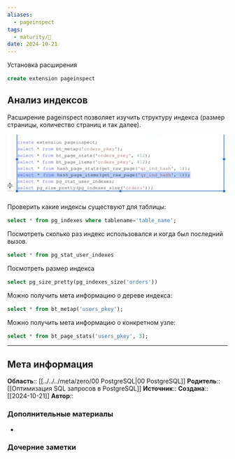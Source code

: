 ```yaml
---
aliases:
  - pageinspect
tags:
  - maturity/🌱
date: 2024-10-21
---
```

Установка расширения
```sql
create extension pageinspect
```
## Анализ индексов
Расширение pageinspect позволяет изучить структуру индекса (размер страницы, количество страниц и так далее). 

![](../../../meta/files/images/Pasted%20image%2020240610084449.png)

Проверить какие индексы существуют для таблицы:
```sql
select * from pg_indexes where tablename='table_name';
```

Посмотреть сколько раз индекс использовался и когда был последний вызов.
```sql
select * from pg_stat_user_indexes
```

Посмотреть размер индекса
```sql
select pg_size_pretty(pg_indexes_size('orders'))
```

Можно получить мета информацию о дереве индекса:
```sql
select * from bt_metap('users_pkey');
```

Можно получить мета информацию о конкретном узле:
```sql
select * from bt_page_stats('users_pkey', 3);
```

***
## Мета информация
**Область**:: [[../../../meta/zero/00 PostgreSQL|00 PostgreSQL]]
**Родитель**:: [[Оптимизация SQL запросов в PostgreSQL]]
**Источник**:: 
**Создана**:: [[2024-10-21]]
**Автор**:: 
### Дополнительные материалы
- 

### Дочерние заметки
<!-- QueryToSerialize: LIST FROM [[]] WHERE contains(Родитель, this.file.link) or contains(parents, this.file.link) -->

